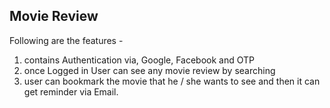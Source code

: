 
## Movie Review

Following are the features - 

1. contains Authentication via, Google, Facebook and OTP
2. once Logged in User can see any movie review by searching 
3. user can bookmark the movie that he / she wants to see
   and then it can get reminder via Email. 
